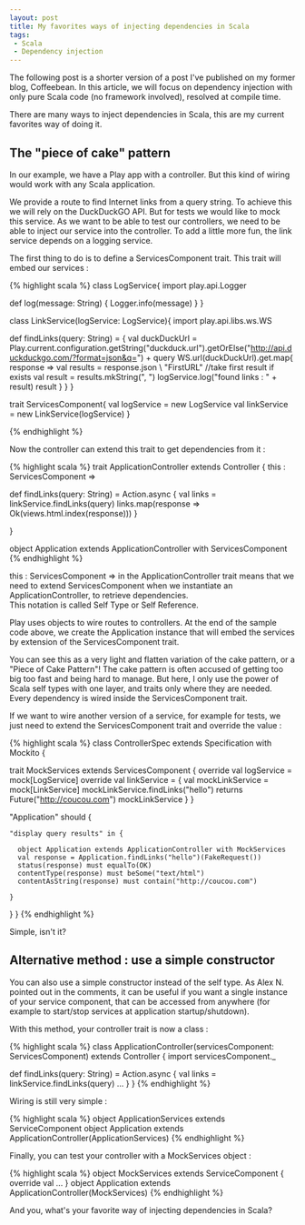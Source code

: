 ```yaml
---
layout: post
title: My favorites ways of injecting dependencies in Scala
tags:
 - Scala
 - Dependency injection
---
```


The following post is a shorter version of a post I've published on my former blog, Coffeebean.
In this article, we will focus on dependency injection with only pure Scala code (no framework involved), resolved at compile time.

There are many ways to inject dependencies in Scala, this are my current favorites way of doing it.

## The "piece of cake" pattern

In our example, we have a Play app with a controller. But this kind of wiring would work with any Scala application.

We provide a route to find Internet links from a query string. To achieve this we will rely on the DuckDuckGO API. But for tests we would like to mock this service. As we want to be able to test our controllers, we need to be able to inject our service into the controller. To add a little more fun, the link service depends on a logging service.

The first thing to do is to define a ServicesComponent trait. This trait will embed our services :

{% highlight scala %}
class LogService{
  import play.api.Logger

  def log(message: String) {
    Logger.info(message)
  }
}

class LinkService(logService: LogService){
  import play.api.libs.ws.WS

  def findLinks(query: String) = {
    val duckDuckUrl = Play.current.configuration.getString("duckduck.url").getOrElse("http://api.duckduckgo.com/?format=json&q=") + query
    WS.url(duckDuckUrl).get.map{ response =>
      val results = response.json \\ "FirstURL"
      //take first result if exists
      val result = results.mkString(", ")
      logService.log("found links : " + result)
      result
    }
  }
}

trait ServicesComponent{
  val logService = new LogService
  val linkService = new LinkService(logService)
}

{% endhighlight %}


Now the controller can extend this trait to get dependencies from it :

{% highlight scala %}
trait ApplicationController extends Controller {
  this : ServicesComponent =>

  def findLinks(query: String) = Action.async {
    val links = linkService.findLinks(query)
    links.map(response => Ok(views.html.index(response)))
  }

}

object Application extends ApplicationController with ServicesComponent
{% endhighlight %}

this : ServicesComponent => in the ApplicationController trait means that we need to extend ServicesComponent when we instantiate an ApplicationController, to retrieve dependencies.   
This notation is called Self Type or Self Reference.

Play uses objects to wire routes to controllers. At the end of the sample code above, we create the Application instance that will embed the services by extension of the ServicesComponent trait.

You can see this as a very light and flatten variation of the cake pattern, or a "Piece of Cake Pattern"!
The cake pattern is often accused of getting too big too fast and being hard to manage.
But here, I only use the power of Scala self types with one layer, and traits only where they are needed. Every dependency is wired inside the ServicesComponent trait.

If we want to wire another version of a service, for example for tests, we just need to extend the ServicesComponent trait and override the value :

{% highlight scala %}
class ControllerSpec extends Specification with Mockito {

  trait MockServices extends ServicesComponent {
    override val logService = mock[LogService]
    override val linkService = {
      val mockLinkService = mock[LinkService]
      mockLinkService.findLinks("hello") returns Future("http://coucou.com")
      mockLinkService
    }
  }

  "Application" should {

    "display query results" in {

      object Application extends ApplicationController with MockServices
      val response = Application.findLinks("hello")(FakeRequest())
      status(response) must equalTo(OK)
      contentType(response) must beSome("text/html")
      contentAsString(response) must contain("http://coucou.com")

    }
  }
}
{% endhighlight %}

Simple, isn't it?

## Alternative method : use a simple constructor

You can also use a simple constructor instead of the self type. As Alex N. pointed out in the comments, it can be useful if you want a single instance of your service component, that can be accessed from anywhere (for example to start/stop services at application startup/shutdown).

With this method, your controller trait is now a class : 

{% highlight scala %}
class ApplicationController(servicesComponent: ServicesComponent) extends Controller {
  import servicesComponent._

  def findLinks(query: String) = Action.async {
    val links = linkService.findLinks(query)
    ...
  }
}
{% endhighlight %}


Wiring is still very simple : 

{% highlight scala %}
object ApplicationServices extends ServiceComponent
object Application extends ApplicationController(ApplicationServices)
{% endhighlight %}

Finally, you can test your controller with a MockServices object : 

{% highlight scala %}
object MockServices extends ServiceComponent {
    override val ...
}
object Application extends ApplicationController(MockServices)
{% endhighlight %}


And you, what's your favorite way of injecting dependencies in Scala?
